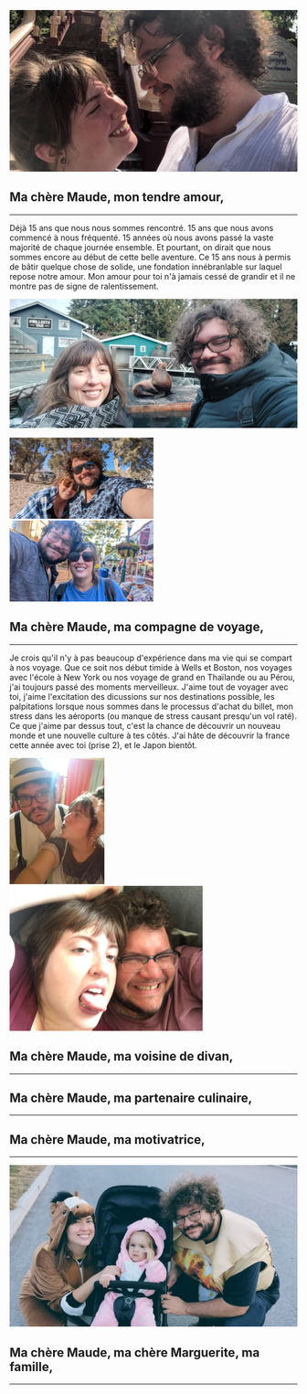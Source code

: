 ![Maude et Alex se regarde devant un temple](/assets/img/maude_alex-intro.jpg)

## Ma chère Maude, mon tendre amour,

---

Déjà 15 ans que nous nous sommes rencontré. 15 ans que nous avons commencé à nous fréquenté. 15 années où nous avons passé la vaste majorité de chaque journée ensemble. Et pourtant, on dirait que nous sommes encore au début de cette belle aventure. Ce 15 ans nous à permis de bâtir quelque chose de solide, une fondation innébranlable sur laquel repose notre amour. Mon amour pour toi n'à jamais cessé de grandir et il ne montre pas de signe de ralentissement.

![Maude et Alex à l'aquarium](/assets/img/maude_alex_otarie.jpg)

<div class="flex">
  <img src="/assets/img/maude_alex-grece.jpg" alt="Maude et Alex en Grèce" width="50%">
  <img src="/assets/img/maude_alex_cape-may.jpg" alt="Maude et Alex à Cape May" width="50%">
</div>

## Ma chère Maude, ma compagne de voyage,

---

Je crois qu'il n'y à pas beaucoup d'expérience dans ma vie qui se compart à nos voyage. Que ce soit nos début timide à Wells et Boston, nos voyages avec l'école à New York ou nos voyage de grand en Thaïlande ou au Pérou, j'ai toujours passé des moments merveilleux. J'aime tout de voyager avec toi, j'aime l'excitation des dicussions sur nos destinations possible, les palpitations lorsque nous sommes dans le processus d'achat du billet, mon stress dans les aéroports (ou manque de stress causant presqu'un vol raté). Ce que j'aime par dessus tout, c'est la chance de découvrir un nouveau monde et une nouvelle culture à tes côtés. J'ai hâte de découvrir la france cette année avec toi (prise 2), et le Japon bientôt.


<div class="flex">
  <img src="/assets/img/maude_alex-costume.jpg" alt="Maude et Alex en costume d'halloween" width="33%">
  <img src="/assets/img/maude_alex-divan.jpg" alt="Maude et Alex grimaçant sur le divant" width="67%">
</div>

## Ma chère Maude, ma voisine de divan,

---

## Ma chère Maude, ma partenaire culinaire,

---

## Ma chère Maude, ma motivatrice,

---

![Maude, Marguerite et Alex à l'halloween](/assets/img/maude_maggie_alex.jpg)
## Ma chère Maude, ma chère Marguerite, ma famille,

---